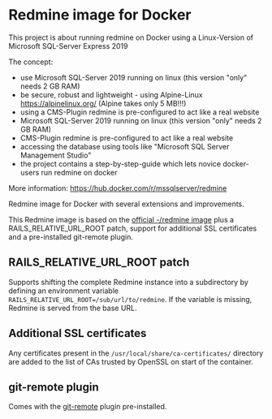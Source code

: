 Redmine image for Docker
========================
This project is about running redmine on Docker using a Linux-Version of Microsoft SQL-Server Express 2019

The concept:
- use Microsoft SQL-Server 2019 running on linux (this version "only" needs 2 GB RAM)
- be secure, robust and lightweight - using Alpine-Linux https://alpinelinux.org/ (Alpine takes only 5 MB!!!)
- using a CMS-Plugin redmine is pre-configured to act like a real website
- Microsoft SQL-Server 2019 running on linux (this version "only" needs 2 GB RAM)
- CMS-Plugin redmine is pre-configured to act like a real website
- accessing the database using tools like "Microsoft SQL Server Management Studio"
- the project contains a step-by-step-guide which lets novice docker-users run redmine on docker

More information:
https://hub.docker.com/r/mssqlserver/redmine

Redmine image for Docker with several extensions and improvements.

This Redmine image is based on the [official -/redmine image][1] plus a
RAILS_RELATIVE_URL_ROOT patch, support for additional SSL certificates
and a pre-installed git-remote plugin.

RAILS_RELATIVE_URL_ROOT patch
-----------------------------

Supports shifting the complete Redmine instance into a subdirectory by
defining an environment variable
`RAILS_RELATIVE_URL_ROOT=/sub/url/to/redmine`. If the variable is
missing, Redmine is served from the base URL.

Additional SSL certificates
---------------------------

Any certificates present in the `/usr/local/share/ca-certificates/`
directory are added to the list of CAs trusted by OpenSSL on start of
the container.

git-remote plugin
-----------------

Comes with the [git-remote][2] plugin pre-installed.

[1]: https://hub.docker.com/_/redmine
[2]: https://github.com/dergachev/redmine_git_remote

